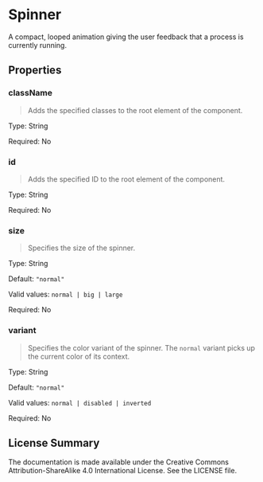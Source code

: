 # Spinner

A compact, looped animation giving the user feedback that a process is currently running.



## Properties



### className

> Adds the specified classes to the root element of the component.

Type: String

Required: No


### id

> Adds the specified ID to the root element of the component.

Type: String

Required: No


### size

> Specifies the size of the spinner.

Type: String

Default: `"normal"`

Valid values: `normal | big | large`

Required: No


### variant

> Specifies the color variant of the spinner. The `normal` variant picks up the current color of its context.

Type: String

Default: `"normal"`

Valid values: `normal | disabled | inverted`

Required: No









## License Summary

The documentation is made available under the Creative Commons Attribution-ShareAlike 4.0 International License. See the LICENSE file.
